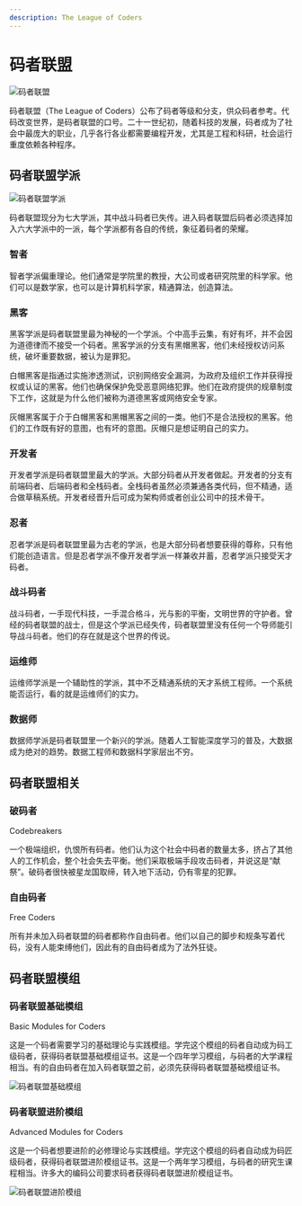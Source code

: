 ```yaml
---
description: The League of Coders
---
```


# 码者联盟

![&#x7801;&#x8005;&#x8054;&#x76DF;](../.gitbook/assets/ma-zhe-lian-meng-.jpg)

码者联盟（The League of Coders）公布了码者等级和分支，供众码者参考。代码改变世界，是码者联盟的口号。二十一世纪初，随着科技的发展，码者成为了社会中最庞大的职业，几乎各行各业都需要编程开发，尤其是工程和科研，社会运行重度依赖各种程序。

## 码者联盟学派

![&#x7801;&#x8005;&#x8054;&#x76DF;&#x5B66;&#x6D3E;](../.gitbook/assets/ma-zhe-lian-meng-xue-pai-.png)

码者联盟现分为七大学派，其中战斗码者已失传。进入码者联盟后码者必须选择加入六大学派中的一派，每个学派都有各自的传统，象征着码者的荣耀。

### 智者

智者学派偏重理论。他们通常是学院里的教授，大公司或者研究院里的科学家。他们可以是数学家，也可以是计算机科学家，精通算法，创造算法。

### 黑客

黑客学派是码者联盟里最为神秘的一个学派。个中高手云集，有好有坏，并不会因为道德律而不接受一个码者。黑客学派的分支有黑帽黑客，他们未经授权访问系统，破坏重要数据，被认为是罪犯。

白帽黑客是指通过实施渗透测试，识别网络安全漏洞，为政府及组织工作并获得授权或认证的黑客。他们也确保保护免受恶意网络犯罪。他们在政府提供的规章制度下工作，这就是为什么他们被称为道德黑客或网络安全专家。

灰帽黑客属于介于白帽黑客和黑帽黑客之间的一类。他们不是合法授权的黑客。他们的工作既有好的意图，也有坏的意图。灰帽只是想证明自己的实力。

### 开发者

开发者学派是码者联盟里最大的学派。大部分码者从开发者做起。开发者的分支有前端码者、后端码者和全栈码者。全栈码者虽然必须兼通各类代码，但不精通，适合做草稿系统。开发者经晋升后可成为架构师或者创业公司中的技术骨干。

### 忍者

忍者学派是码者联盟里最为古老的学派，也是大部分码者想要获得的尊称，只有他们能创造语言。但是忍者学派不像开发者学派一样兼收并蓄，忍者学派只接受天才码者。

### 战斗码者

战斗码者，一手现代科技，一手混合格斗，光与影的平衡，文明世界的守护者。曾经的码者联盟的战士，但是这个学派已经失传，码者联盟里没有任何一个导师能引导战斗码者。他们的存在就是这个世界的传说。

### 运维师

运维师学派是一个辅助性的学派，其中不乏精通系统的天才系统工程师。一个系统能否运行，看的就是运维师们的实力。

### 数据师

数据师学派是码者联盟里一个新兴的学派。随着人工智能深度学习的普及，大数据成为绝对的趋势。数据工程师和数据科学家层出不穷。

## **码者联盟相关**

### **破码者**

Codebreakers

一个极端组织，仇恨所有码者。他们认为这个社会中码者的数量太多，挤占了其他人的工作机会，整个社会失去平衡。他们采取极端手段攻击码者，并说这是“献祭”。破码者很快被星龙国取缔，转入地下活动，仍有零星的犯罪。

### **自由码者**

Free Coders

所有并未加入码者联盟的码者都称作自由码者。他们以自己的脚步和规条写着代码，没有人能束缚他们，因此有的自由码者成为了法外狂徒。

## 码者联盟模组

### 码者联盟基础模组

Basic Modules for Coders

这是一个码者需要学习的基础理论与实践模组。学完这个模组的码者自动成为码工级码者，获得码者联盟基础模组证书。这是一个四年学习模组，与码者的大学课程相当。有的自由码者在加入码者联盟之前，必须先获得码者联盟基础模组证书。

![&#x7801;&#x8005;&#x8054;&#x76DF;&#x57FA;&#x7840;&#x6A21;&#x7EC4;](../.gitbook/assets/ma-zhe-lian-meng-ji-chu-mo-zu-.png)

### 码者联盟进阶模组

Advanced Modules for Coders

这是一个码者想要进阶的必修理论与实践模组。学完这个模组的码者自动成为码匠级码者，获得码者联盟进阶模组证书。这是一个两年学习模组，与码者的研究生课程相当。许多大的编码公司要求码者获得码者联盟进阶模组证书。

![&#x7801;&#x8005;&#x8054;&#x76DF;&#x8FDB;&#x9636;&#x6A21;&#x7EC4;](../.gitbook/assets/ma-zhe-lian-meng-jin-jie-mo-zu-.png)


